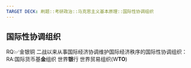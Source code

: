 ```yaml
---
TARGET DECK: 刷题::考研政治::马克思主义基本原理::国际性协调组织
---
```

## 国际性协调组织
RQ:✅金银铜
二战以来从事国际经济协调维护国际经济秩序的国际性协调组织：
RA:国际货币基**金**组织
世界**银**行
世界贸易组织(W**TO**)
